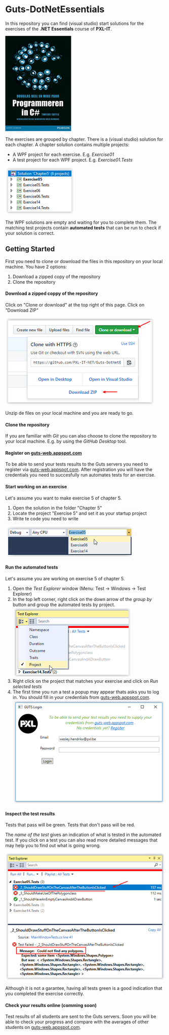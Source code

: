# Guts-DotNetEssentials
In this repository you can find (visual studio) start solutions for the exercises of the **.NET Essentials** course of **PXL-IT**.

![alt text][img_book]

The exercises are grouped by chapter. There is a (visual studio) solution for each chapter.
A chapter solution contains multiple projects:
- A WPF project for each exercise. E.g. *Exercise01*
- A test project for each WPF project. E.g. *Exercise01.Tests*

![alt text][img_projects]

The WPF solutions are empty and waiting for you to complete them.
The matching test projects contain **automated tests** that can be run to check if your solution is correct.

## Getting Started
First you need to clone or download the files in this repository on your local machine.
You have 2 options:
1. Download a zipped copy of the repository
2. Clone the repository

#### Download a zipped coppy of the repository
Click on "Clone or download" at the top right of this page.
Click on "Download ZIP"

![alt text][img_download]

Unzip de files on your local machine and you are ready to go.

#### Clone the repository
If you are familiar with *Git* you can also choose to clone the repository to your local machine.
E.g. by using the *GitHub Desktop* tool.

#### Register on [guts-web.appspot.com](https://guts-web.appspot.com)
To be able to send your tests results to the Guts servers you need to register via [guts-web.appspot.com](https://guts-web.appspot.com/register).
After registration you will have the credentials you need to succesfully run automates tests for an exercise.

#### Start working on an exercise
Let's assume you want to make exercise 5 of chapter 5.
1. Open the solution in the folder "Chapter 5"
2. Locate the project "Exercise 5" and set it as your startup project
3. Write te code you need to write

![alt text][img_startup_project]

#### Run the automated tests
Let's assume you are working on exercise 5 of chapter 5.
1. Open the *Test Explorer* window (Menu: Test -> Windows -> Test Explorer)
2. In the top left corner, right click on the down arrow of the *group by* button and group the automated tests by project.
![alt text][img_group_tests]
3. Right click on the project that matches your exercise and click on *Run selected tests*
4. The first time you run a test a popup may appear thats asks you to log in. You should fill in your credentials from [guts-web.appspot.com](https://guts-web.appspot.com).
![alt text][img_login_vs]

#### Inspect the test results
Tests that pass will be green. Tests that don't pass will be red. 

The *name of the test* gives an indication of what is tested in the automated test.
If you click on a test you can also read more detailed messages that may help you to find out what is going wrong.

![alt text][img_test_detail]

Although it is not a garantee, having all tests green is a good indication that you completed the exercise correctly.

#### Check your results online (comming soon)
Test results of all students are sent to the Guts servers.
Soon you will be able to check your progress and compare with the averages of other students on  [guts-web.appspot.com](https://guts-web.appspot.com).

[img_book]:Images/book.jpg "Handboek 'Programmeren in C#'"
[img_projects]:Images/projects.png "Solution for chapter five with its projects"
[img_download]:Images/download.png "Download repository"
[img_startup_project]:Images/startup_project.png "Choose startup project"
[img_group_tests]:Images/group_tests.png "Group tests by project"
[img_test_detail]:Images/test_detail.png "Details of a test result"
[img_login_vs]:Images/login_vs.png "Visual studio login"

